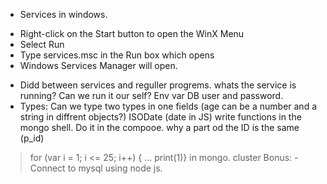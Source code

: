  - Services in windows.
 * Right-click on the Start button to open the WinX Menu
 * Select Run
 * Type services.msc in the Run box which opens
 * Windows Services Manager will open.
 - Didd between services and reguller progrems. 
 whats the service is running? Can we run it our self?
 Env var DB user and password.
 - Types:
 Can we type two types in one fields (age can be a number and a string in diffrent objects?)
 ISODate (date in JS)
 write functions in the mongo shell.
 Do it in the compooe.
 why a part od the ID is the same (p_id)
 > for (var i = 1; i <= 25; i++) {
... print(1)} 
in mongo.
 cluster
    Bonus:
    - Connect to mysql using node js.